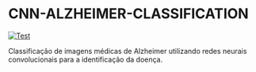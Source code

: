 # CNN-ALZHEIMER-CLASSIFICATION
<a href="https://github.com/RicardoMourao-py/CNN-ALZHEIMER-CLASSIFICATION/actions/workflows/backend.yaml" target="_blank"><img src="https://github.com/RicardoMourao-py/CNN-ALZHEIMER-CLASSIFICATION/actions/workflows/backend.yaml/badge.svg" alt="Test"></a>

Classificação de imagens médicas de Alzheimer utilizando redes neurais convolucionais para a identificação da doença.
